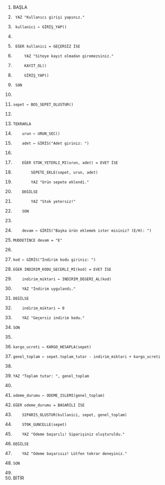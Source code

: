 1.  BAŞLA
2.      YAZ "Kullanıcı girişi yapınız."
3.      kullanici ← GİRİŞ_YAP()
4.      
5.      EĞER kullanici = GEÇERSİZ İSE
6.          YAZ "Siteye kayıt olmadan giremezsiniz."
7.          KAYIT_OL()
8.          GİRİŞ_YAP()
9.      SON
10.     
11.     sepet ← BOS_SEPET_OLUSTUR()
12.     
13.     TEKRARLA
14.         urun ← URUN_SEC()
15.         adet ← GİRİS("Adet giriniz: ")
16.         
17.         EĞER STOK_YETERLI_MI(urun, adet) = EVET İSE
18.             SEPETE_EKLE(sepet, urun, adet)
19.             YAZ "Ürün sepete eklendi."
20.         DEĞİLSE
21.             YAZ "Stok yetersiz!"
22.         SON
23.         
24.         devam ← GİRİS("Başka ürün eklemek ister misiniz? (E/H): ")
25.     MÜDDETİNCE devam = "E"
26.     
27.     kod ← GİRİS("İndirim kodu giriniz: ")
28.     EĞER INDIRIM_KODU_GECERLI_MI(kod) = EVET İSE
29.         indirim_miktari ← INDIRIM_DEGERI_AL(kod)
30.         YAZ "İndirim uygulandı."
31.     DEĞİLSE
32.         indirim_miktari ← 0
33.         YAZ "Geçersiz indirim kodu."
34.     SON
35.     
36.     kargo_ucreti ← KARGO_HESAPLA(sepet)
37.     genel_toplam ← sepet.toplam_tutar - indirim_miktari + kargo_ucreti
38.     
39.     YAZ "Toplam tutar: ", genel_toplam
40.     
41.     odeme_durumu ← ODEME_ISLEMI(genel_toplam)
42.     EĞER odeme_durumu = BASARILI İSE
43.         SIPARIS_OLUSTUR(kullanici, sepet, genel_toplam)
44.         STOK_GUNCELLE(sepet)
45.         YAZ "Ödeme başarılı! Siparişiniz oluşturuldu."
46.     DEĞİLSE
47.         YAZ "Ödeme başarısız! Lütfen tekrar deneyiniz."
48.     SON
49.     
50. BİTİR

